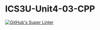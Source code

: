 # ICS3U-Unit4-03-CPP

[![GitHub's Super Linter](https://github.com/Aidan-Lalonde-Novales/ICS3U-Unit4-03-CPP/workflows/GitHub's%20Super%20Linter/badge.svg)](https://github.com/Aidan-Lalonde-Novales/ICS3U-Unit4-03-CPP/actions)
